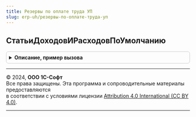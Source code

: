 ```yaml
---
title: Резервы по оплате труда УП
slug: erp-uh/резервы-по-оплате-труда-уп
---
```



## СтатьиДоходовИРасходовПоУмолчанию
<details style="margin: 1em 0; padding: 0.5em; border: 1px solid #ccc; border-radius: 6px;">

<summary style="font-weight: bold; cursor: pointer;">Описание, пример вызова</summary>

```bsl

// Возвращает статьи доходов и расходов по умолчанию для подстановки в документах.
//
// Параметры:
//   Организация - СправочникСсылка.Организации - организация,
//   ВидОперации - ПеречислениеСсылка.ВидыОперацийРезервовПоОплатеТруда - вид операции,
//   ВидРезерва - СправочникСсылка.Резервы - вид резерва.
//
// Возвращаемое значение:
//   Структура - структура с полями:
//       * СтатьяДоходов  - Неопределено, ПланВидовХарактеристикСсылка.СтатьиДоходов - статья доходов,
//       * АналитикаДоходов - Неопределено, Характеристика.СтатьиДоходов - аналитика статьи доходов,
//
Функция СтатьиДоходовИРасходовПоУмолчанию(Знач Организация, Знач ВидОперации, Знач ВидРезерва) Экспорт
```

Пример вызова
```bsl
Результат = РезервыПоОплатеТрудаУП.СтатьиДоходовИРасходовПоУмолчанию(Организация, ВидОперации, ВидРезерва) 
```
</details>

---

© 2024, **ООО 1С-Софт**  
Все права защищены. Эта программа и сопроводительные материалы предоставляются  
в соответствии с условиями лицензии [Attribution 4.0 International (CC BY 4.0)](https://creativecommons.org/licenses/by/4.0/legalcode).

---
